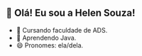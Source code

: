 ## 💬 Olá! Eu sou a Helen Souza!

- 🔭 Cursando faculdade de ADS.
- 🌱 Aprendendo Java.
- 😄 Pronomes: ela/dela.
